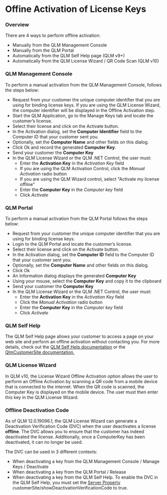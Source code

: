 # Offine Activation of License Keys

### Overview

There are 4 ways to perform offline activation:

* Manually from the QLM Management Console
* Manually from the QLM Portal
* Automatically from the QLM Self Help page (QLM v9+)
* Automatically from the QLM License Wizard / QR Code Scan (QLM v10)

### QLM Management Console

To perform a manual activation from the QLM Management Console, follows the steps below:

* &#x20;Request from your customer the unique computer identifier that you are using for binding license keys. If you are using the QLM License Wizard, the computer identifier will be displayed in the Offline Activation step.
* Start the QLM Application, go to the Manage Keys tab and locate the customer’s license.
* Select their license and click on the Activate button.
* In the Activation dialog, set the **Computer Identifier** field to the Computer ID that your customer sent you.
* Optionally, set the **Computer Name** and other fields on this dialog.
* Click Ok and record the generated **Computer Key**.
* Send your customer the **Computer Key**
* In the QLM License Wizard or the QLM .NET Control, the user must:
  * Enter the **Activation Key** in the _Activation Key_ field
  * If you are using the QLM Activation Control, click the _Manual Activation_ radio button
  * If you are using the QLM Wizard control, select "Activate my license offline"&#x20;
  * Enter the **Computer Key** in the _Computer key_ field
  * Click _Activate_

### QLM Portal

To perform a manual activation from the QLM Portal follows the steps below:

* Request from your customer the unique computer identifier that you are using for binding license keys.
* Login to the QLM Portal and locate the customer’s license.
* Select their license and click on the Activate button.
* In the Activation dialog, set the **Computer ID** field to the Computer ID that your customer sent you.
* Optionally, set the **Computer Name** and other fields on this dialog.
* Click Ok&#x20;
* An Information dialog displays the generated **Computer Key**
* Using your mouse, select the **Computer Key** and copy it to the clipboard
* Send your customer the **Computer Key**
* In the QLM License Wizard or the QLM .NET Control, the user must:
  * Enter the **Activation Key** in the _Activation Key_ field
  * Click the _Manual Activation_ radio button
  * Enter the **Computer Key** in the _Computer key_ field
  * Click _Activate_

### QLM Self Help

The QLM Self Help page allows your customer to access a page on your web site and perform an offline activation without contacting you. For more details, check out the [QLM Self Help documentation](../../how-to/how-to-configure-the-qlm-self-help-web-page.md) or the [QlmCustomerSite documentation.](../../self-help-customer-site/qlmcustomersite-qlm-self-help/)

### QLM License Wizard

In QLM v10, the License Wizard Offline Activation option allows the user to perform an Offline Activation by scanning a QR code from a mobile device that is connected to the internet. When the QR code is scanned, the Computer Key is displayed on the mobile device. The user must then enter this key in the QLM License Wizard.

### Offline Deactivation Code

As of QLM 12.0.19096.1, the QLM License Wizard can generate a Deactivation Verification Code (DVC) when the user deactivates a license **offline**. The DVC allows you to ensure that the customer has indeed deactivated the license. Additionally, once a ComputerKey has been deactivated, it can no longer be used.&#x20;

The DVC can be used in 3 different contexts:

* When deactivating a key from the QLM Management Console / Manage Keys / Deactivate
* When deactivating a key from the QLM Portal / Release
* When deactivating a key from the QLM Self Help. To enable the DVC in the QLM Self Help, you must set the [Server Property](../../qlm-license-server/server-properties.md) customerSite/showDeactivationVerificationCode to true.
